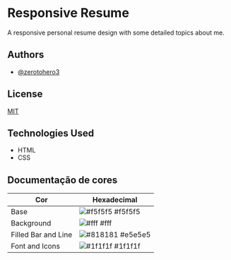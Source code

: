 
# Responsive Resume

A responsive personal resume design with some detailed topics about me.


## Authors

- [@zerotohero3](https://www.github.com/zerotohero3)


## License

[MIT](https://choosealicense.com/licenses/mit/)


## Technologies Used

- HTML
- CSS

## Documentação de cores

| Cor               | Hexadecimal                                                |
| ----------------- | ---------------------------------------------------------------- |
| Base       | ![#f5f5f5](https://via.placeholder.com/10/f5f5f5?text=+) #f5f5f5 |
| Background       | ![#fff](https://via.placeholder.com/10/fff?text=+) #fff |
| Filled Bar and Line       | ![#818181](https://via.placeholder.com/10/818181?text=+) #e5e5e5 |
| Font and Icons      | ![#1f1f1f](https://via.placeholder.com/10/1f1f1f?text=+) #1f1f1f |
